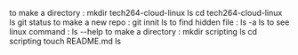 to make a directory : mkdir tech264-cloud-linux
ls
cd tech264-cloud-linux
ls
git status
to make a new repo : git innit 
ls
to find hidden file : ls -a
ls
to see linux command : ls  --help
to make a directory : mkdir scripting
ls
cd scripting
touch README.md
ls
